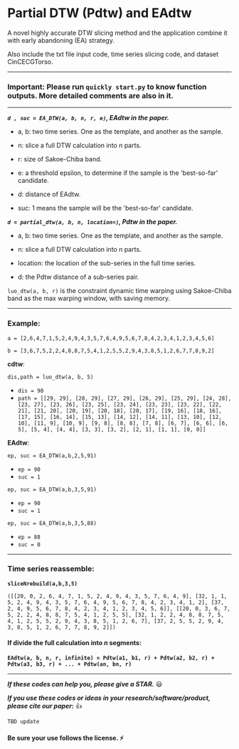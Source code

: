 # Partial DTW (Pdtw) and EAdtw
A novel highly accurate DTW slicing method and the application combine it with early abandoning (EA) strategy.

Also include the txt file input code, time series slicing code, and dataset CinCECGTorso.

***
### Important: Please run **`quickly start.py`** to know function outputs. More detailed comments are also in it.
***

***`d , suc = EA_DTW(a, b, n, r, e)`, EAdtw in the paper.***

+ a, b: two time series. One as the template, and another as the sample.

+ n: slice a full DTW calculation into n parts.

+ r: size of Sakoe-Chiba band.

+ e: a threshold epsilon, to determine if the sample is the 'best-so-far' candidate.

+ d: distance of EAdtw.

+ suc: 1 means the sample will be the 'best-so-far' candidate.

***`d = partial_dtw(a, b, n, location=)`, Pdtw in the paper.***

+ a, b: two time series. One as the template, and another as the sample.

+ n: slice a full DTW calculation into n parts.

+ location: the location of the sub-series in the full time series.

+ d: the Pdtw distance of a sub-series pair.

`luo_dtw(a, b, r)` is the constraint dynamic time warping using Sakoe-Chiba band as the max warping window, with saving memory.

***

### Example:

`a = [2,6,4,7,1,5,2,4,9,4,3,5,7,6,4,9,5,6,7,8,4,2,3,4,1,2,3,4,5,6]`

`b = [3,6,7,5,2,2,4,8,8,7,5,4,1,2,5,5,2,9,4,3,8,5,1,2,6,7,7,8,9,2]`

**cdtw**:

`dis,path = luo_dtw(a, b, 5)`

+ `dis = 90`
+ `path = [[29, 29], [28, 29], [27, 29], [26, 29], [25, 29], [24, 28], [23, 27], [23, 26], [23, 25], [23, 24], [23, 23], [23, 22], [22, 21], [21, 20], [20, 19], [20, 18], [20, 17], [19, 16], [18, 16], [17, 15], [16, 14], [15, 13], [14, 12], [14, 11], [13, 10], [12, 10], [11, 9], [10, 9], [9, 8], [8, 8], [7, 8], [6, 7], [6, 6], [6, 5], [5, 4], [4, 4], [3, 3], [3, 2], [2, 1], [1, 1], [0, 0]]`


**EAdtw**:

`ep, suc = EA_DTW(a,b,2,5,91)`

+ `ep = 90`
+ `suc = 1` 

`ep, suc = EA_DTW(a,b,3,5,91)`

+ `ep = 90`
+ `suc = 1 `

`ep, suc = EA_DTW(a,b,3,5,88)`

+ `ep = 88`
+ `suc = 0`
  
***

### Time series reassemble:

**`sliceNrebuild(a,b,3,5)`**

`([[20, 0, 2, 6, 4, 7, 1, 5, 2, 4, 9, 4, 3, 5, 7, 6, 4, 9], [32, 1, 1, 5, 2, 4, 9, 4, 3, 5, 7, 6, 4, 9, 5, 6, 7, 8, 4, 2, 3, 4, 1, 2], [37, 2, 4, 9, 5, 6, 7, 8, 4, 2, 3, 4, 1, 2, 3, 4, 5, 6]], [[20, 0, 3, 6, 7, 5, 2, 2, 4, 8, 8, 7, 5, 4, 1, 2, 5, 5], [32, 1, 2, 2, 4, 8, 8, 7, 5, 4, 1, 2, 5, 5, 2, 9, 4, 3, 8, 5, 1, 2, 6, 7], [37, 2, 5, 5, 2, 9, 4, 3, 8, 5, 1, 2, 6, 7, 7, 8, 9, 2]])`

#### If divide the full calculation into *n* segments:

**`EAdtw(a, b, n, r, infinite) = Pdtw(a1, b1, r) + Pdtw(a2, b2, r) + Pdtw(a3, b3, r) + ... + Pdtw(an, bn, r)`**

***

***If these codes can help you, please give a STAR.*** :smiley:

***If you use these codes or ideas in your research/software/product, please cite our paper:*** :+1:

`TBD update`


#### Be sure your use follows the license. :zap:
